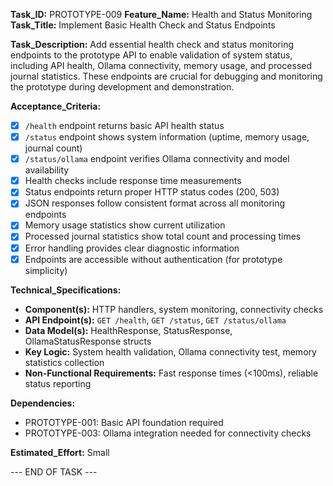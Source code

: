 **Task_ID:** PROTOTYPE-009
**Feature_Name:** Health and Status Monitoring
**Task_Title:** Implement Basic Health Check and Status Endpoints

**Task_Description:**
Add essential health check and status monitoring endpoints to the prototype API to enable validation of system status, including API health, Ollama connectivity, memory usage, and processed journal statistics. These endpoints are crucial for debugging and monitoring the prototype during development and demonstration.

**Acceptance_Criteria:**

- [x] `/health` endpoint returns basic API health status
- [x] `/status` endpoint shows system information (uptime, memory usage, journal count)
- [x] `/status/ollama` endpoint verifies Ollama connectivity and model availability
- [x] Health checks include response time measurements
- [x] Status endpoints return proper HTTP status codes (200, 503)
- [x] JSON responses follow consistent format across all monitoring endpoints
- [x] Memory usage statistics show current utilization
- [x] Processed journal statistics show total count and processing times
- [x] Error handling provides clear diagnostic information
- [x] Endpoints are accessible without authentication (for prototype simplicity)

**Technical_Specifications:**

- **Component(s):** HTTP handlers, system monitoring, connectivity checks
- **API Endpoint(s):** `GET /health`, `GET /status`, `GET /status/ollama`
- **Data Model(s):** HealthResponse, StatusResponse, OllamaStatusResponse structs
- **Key Logic:** System health validation, Ollama connectivity test, memory statistics collection
- **Non-Functional Requirements:** Fast response times (<100ms), reliable status reporting

**Dependencies:**

- PROTOTYPE-001: Basic API foundation required
- PROTOTYPE-003: Ollama integration needed for connectivity checks

**Estimated_Effort:** Small

--- END OF TASK ---
